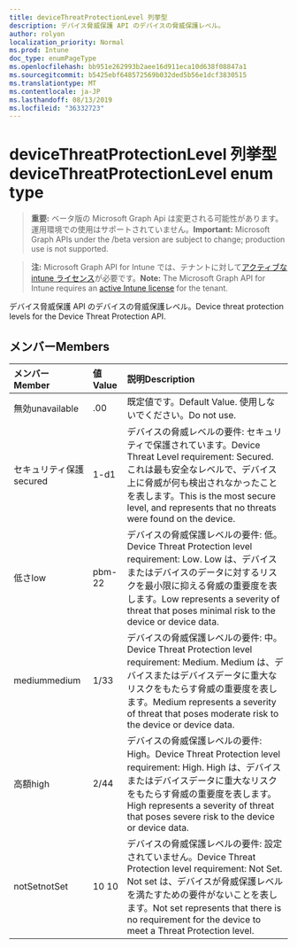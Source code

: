 ```yaml
---
title: deviceThreatProtectionLevel 列挙型
description: デバイス脅威保護 API のデバイスの脅威保護レベル。
author: rolyon
localization_priority: Normal
ms.prod: Intune
doc_type: enumPageType
ms.openlocfilehash: bb951e262993b2aee16d911eca10d638f08847a1
ms.sourcegitcommit: b5425ebf648572569b032ded5b56e1dcf3830515
ms.translationtype: MT
ms.contentlocale: ja-JP
ms.lasthandoff: 08/13/2019
ms.locfileid: "36332723"
---
```

# <a name="devicethreatprotectionlevel-enum-type"></a><span data-ttu-id="8f59c-103">deviceThreatProtectionLevel 列挙型</span><span class="sxs-lookup"><span data-stu-id="8f59c-103">deviceThreatProtectionLevel enum type</span></span>

> <span data-ttu-id="8f59c-104">**重要:** ベータ版の Microsoft Graph Api は変更される可能性があります。運用環境での使用はサポートされていません。</span><span class="sxs-lookup"><span data-stu-id="8f59c-104">**Important:** Microsoft Graph APIs under the /beta version are subject to change; production use is not supported.</span></span>

> <span data-ttu-id="8f59c-105">**注:** Microsoft Graph API for Intune では、テナントに対して[アクティブな intune ライセンス](https://go.microsoft.com/fwlink/?linkid=839381)が必要です。</span><span class="sxs-lookup"><span data-stu-id="8f59c-105">**Note:** The Microsoft Graph API for Intune requires an [active Intune license](https://go.microsoft.com/fwlink/?linkid=839381) for the tenant.</span></span>

<span data-ttu-id="8f59c-106">デバイス脅威保護 API のデバイスの脅威保護レベル。</span><span class="sxs-lookup"><span data-stu-id="8f59c-106">Device threat protection levels for the Device Threat Protection API.</span></span>

## <a name="members"></a><span data-ttu-id="8f59c-107">メンバー</span><span class="sxs-lookup"><span data-stu-id="8f59c-107">Members</span></span>
|<span data-ttu-id="8f59c-108">メンバー</span><span class="sxs-lookup"><span data-stu-id="8f59c-108">Member</span></span>|<span data-ttu-id="8f59c-109">値</span><span class="sxs-lookup"><span data-stu-id="8f59c-109">Value</span></span>|<span data-ttu-id="8f59c-110">説明</span><span class="sxs-lookup"><span data-stu-id="8f59c-110">Description</span></span>|
|:---|:---|:---|
|<span data-ttu-id="8f59c-111">無効</span><span class="sxs-lookup"><span data-stu-id="8f59c-111">unavailable</span></span>|<span data-ttu-id="8f59c-112">.0</span><span class="sxs-lookup"><span data-stu-id="8f59c-112">0</span></span>|<span data-ttu-id="8f59c-113">既定値です。</span><span class="sxs-lookup"><span data-stu-id="8f59c-113">Default Value.</span></span> <span data-ttu-id="8f59c-114">使用しないでください。</span><span class="sxs-lookup"><span data-stu-id="8f59c-114">Do not use.</span></span>|
|<span data-ttu-id="8f59c-115">セキュリティ保護</span><span class="sxs-lookup"><span data-stu-id="8f59c-115">secured</span></span>|<span data-ttu-id="8f59c-116">1-d</span><span class="sxs-lookup"><span data-stu-id="8f59c-116">1</span></span>|<span data-ttu-id="8f59c-117">デバイスの脅威レベルの要件: セキュリティで保護されています。</span><span class="sxs-lookup"><span data-stu-id="8f59c-117">Device Threat Level requirement: Secured.</span></span> <span data-ttu-id="8f59c-118">これは最も安全なレベルで、デバイス上に脅威が何も検出されなかったことを表します。</span><span class="sxs-lookup"><span data-stu-id="8f59c-118">This is the most secure level, and represents that no threats were found on the device.</span></span>|
|<span data-ttu-id="8f59c-119">低さ</span><span class="sxs-lookup"><span data-stu-id="8f59c-119">low</span></span>|<span data-ttu-id="8f59c-120">pbm-2</span><span class="sxs-lookup"><span data-stu-id="8f59c-120">2</span></span>|<span data-ttu-id="8f59c-121">デバイスの脅威保護レベルの要件: 低。</span><span class="sxs-lookup"><span data-stu-id="8f59c-121">Device Threat Protection level requirement: Low.</span></span> <span data-ttu-id="8f59c-122">Low は、デバイスまたはデバイスのデータに対するリスクを最小限に抑える脅威の重要度を表します。</span><span class="sxs-lookup"><span data-stu-id="8f59c-122">Low represents a severity of threat that poses minimal risk to the device or device data.</span></span>|
|<span data-ttu-id="8f59c-123">medium</span><span class="sxs-lookup"><span data-stu-id="8f59c-123">medium</span></span>|<span data-ttu-id="8f59c-124">1/3</span><span class="sxs-lookup"><span data-stu-id="8f59c-124">3</span></span>|<span data-ttu-id="8f59c-125">デバイスの脅威保護レベルの要件: 中。</span><span class="sxs-lookup"><span data-stu-id="8f59c-125">Device Threat Protection level requirement: Medium.</span></span> <span data-ttu-id="8f59c-126">Medium は、デバイスまたはデバイスデータに重大なリスクをもたらす脅威の重要度を表します。</span><span class="sxs-lookup"><span data-stu-id="8f59c-126">Medium represents a severity of threat that poses moderate risk to the device or device data.</span></span>|
|<span data-ttu-id="8f59c-127">高額</span><span class="sxs-lookup"><span data-stu-id="8f59c-127">high</span></span>|<span data-ttu-id="8f59c-128">2/4</span><span class="sxs-lookup"><span data-stu-id="8f59c-128">4</span></span>|<span data-ttu-id="8f59c-129">デバイスの脅威保護レベルの要件: High。</span><span class="sxs-lookup"><span data-stu-id="8f59c-129">Device Threat Protection level requirement: High.</span></span> <span data-ttu-id="8f59c-130">High は、デバイスまたはデバイスデータに重大なリスクをもたらす脅威の重要度を表します。</span><span class="sxs-lookup"><span data-stu-id="8f59c-130">High represents a severity of threat that poses severe risk to the device or device data.</span></span>|
|<span data-ttu-id="8f59c-131">notSet</span><span class="sxs-lookup"><span data-stu-id="8f59c-131">notSet</span></span>|<span data-ttu-id="8f59c-132">10 </span><span class="sxs-lookup"><span data-stu-id="8f59c-132">10</span></span>|<span data-ttu-id="8f59c-133">デバイスの脅威保護レベルの要件: 設定されていません。</span><span class="sxs-lookup"><span data-stu-id="8f59c-133">Device Threat Protection level requirement: Not Set.</span></span> <span data-ttu-id="8f59c-134">Not set は、デバイスが脅威保護レベルを満たすための要件がないことを表します。</span><span class="sxs-lookup"><span data-stu-id="8f59c-134">Not set represents that there is no requirement for the device to meet a Threat Protection level.</span></span>|



